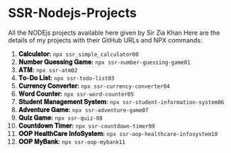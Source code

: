 # SSR-Nodejs-Projects
All the NODEjs projects available here given by Sir Zia Khan
Here are the details of my projects with their GitHub URLs and NPX commands:

1. **𝐂𝐚𝐥𝐜𝐮𝐥𝐚𝐭𝐨𝐫:**  `npx ssr_simple_calculator00`
2. **𝐍𝐮𝐦𝐛𝐞𝐫 𝐆𝐮𝐞𝐬𝐬𝐢𝐧𝐠 𝐆𝐚𝐦𝐞:** `npx ssr-number-guessing-game01`
3. **𝐀𝐓𝐌:** `npx ssr-atm02`
4. **𝐓𝐨-𝐃𝐨 𝐋𝐢𝐬𝐭:** `npx ssr-todo-list03`
5. **𝐂𝐮𝐫𝐫𝐞𝐧𝐜𝐲 𝐂𝐨𝐧𝐯𝐞𝐫𝐭𝐞𝐫:**  `npx ssr-currency-converter04`
6. **𝐖𝐨𝐫𝐝 𝐂𝐨𝐮𝐧𝐭𝐞𝐫:** `npx ssr-word-counter05`
7. **𝐒𝐭𝐮𝐝𝐞𝐧𝐭 𝐌𝐚𝐧𝐚𝐠𝐞𝐦𝐞𝐧𝐭 𝐒𝐲𝐬𝐭𝐞𝐦:** `npx ssr-student-information-system06`
8. **𝐀𝐝𝐯𝐞𝐧𝐭𝐮𝐫𝐞 𝐆𝐚𝐦𝐞:** `npx ssr-adventure-game07`
9. **𝐐𝐮𝐢𝐳 𝐆𝐚𝐦𝐞:** `npx ssr-quiz-08`
10. **𝐂𝐨𝐮𝐧𝐭𝐝𝐨𝐰𝐧 𝐓𝐢𝐦𝐞𝐫:**  `npx ssr-countdown-timer09`
11. **𝐎𝐎𝐏 𝐇𝐞𝐚𝐥𝐭𝐡𝐂𝐚𝐫𝐞 𝐈𝐧𝐟𝐨𝐒𝐲𝐬𝐭𝐞𝐦:** `npx ssr-oop-healthcare-infosystem10`
12. **𝐎𝐎𝐏 𝐌𝐲𝐁𝐚𝐧𝐤:** `npx ssr-oop-mybank11`

